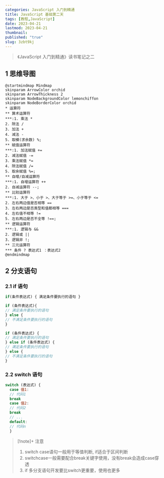 ```yaml
---
categories: JavaScript 入门到精通
title: JavaScript 基础第二天
tags: [教程,JavaScript]
date: 2023-04-21
lastmod: 2023-04-21
thumbnail: 
published: "true"
slug: 3zbt9kj
---
```


>《JavaScript 入门到精通》读书笔记之二

## 1 思维导图
```plantuml
@startmindmap Mindmap
skinparam ArrowColor orchid
skinparam ArrowThickness 2
skinparam NodeBackgroundColor lemonchiffon
skinparam NodeBorderColor orchid
* 运算符
** 算术运算符
***:1. 乘法 *
2. 除法 / 
3. 加法 +
4. 减法 -
5. 取模(求余数) %;
** 赋值运算符
***:1. 加法赋值 +=
2. 减法赋值 -=
3. 乘法赋值 *=
4. 除法赋值 /=
5. 取余赋值 %=;
** 自增/自减运算符
***:1. 自增运算符 ++
2. 自减运算符 --;
** 比较运算符
***:1. 大于 >、小于 >、大于等于 >=、小于等于 <=
2. 左右两边值是否相等 ==
3. 左右两边是否类型和值都相等 ===
4. 左右值不相等 !=
5. 左右两边是否不全等 !==;
** 逻辑运算符
***:1. 逻辑与 &&
2. 逻辑或 ||
3. 逻辑非 !;
** 三元运算符
*** 条件 ? 表达式1 ：表达式2
@endmindmap
```

## 2 分支语句
### 2.1 if 语句
```js
if(条件表达式) { 满足条件要执行的语句 }

if (条件表达式){ 
// 满足条件要执行的语句
} else { 
// 不满足条件要执行的语句
}

if (条件表达式) {
// 满足条件要执行的语句
} else if (条件表达式) { 
// 满足条件要执行的语句 
} else {
// 不满足条件要执行的语句
}
```

### 2.2 switch 语句
```js
switch (表达式) {
  case 值1: 
  // 代码1  
  break 
  case 值2: 
  // 代码2  
  break 
  // ...  
  default: 
  // 代码n 
  }
```

>[!note]+ 注意
>1.  switch case语句一般用于等值判断, if适合于区间判断
>2.  switchcase一般需要配合break关键字使用，没有break会造成case穿透
>3.  if 多分支语句开发要比switch更重要，使用也更多